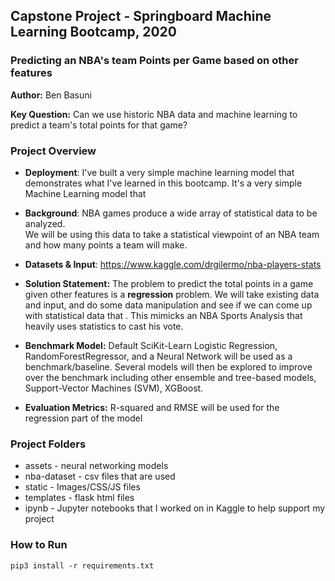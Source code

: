 ## Capstone Project - Springboard Machine Learning Bootcamp, 2020

### **Predicting an NBA's team Points per Game based on other features**

**Author:** Ben Basuni

**Key Question:** Can we use historic NBA data and machine learning to predict a team's total points for that game?

### Project Overview

* **Deployment**: I've built a very simple machine learning model that demonstrates what I've learned in this bootcamp.
It's a very simple Machine Learning model that 

* **Background**: NBA games produce a wide array of statistical data to be analyzed.   
We will be using this data to take a statistical viewpoint of an NBA team and how many points a team will make.

* **Datasets & Input**:
https://www.kaggle.com/drgilermo/nba-players-stats

* **Solution Statement:**
The problem to predict the total points in a game given other features is a **regression** problem.
We will take existing data and input, and do some data manipulation and see if we can come up with statistical data that .
This mimicks an NBA Sports Analysis that heavily uses statistics to cast his vote. 

* **Benchmark Model:**
Default SciKit-Learn Logistic Regression, RandomForestRegressor, and a Neural Network will be used as a benchmark/baseline.
Several models will then be explored to improve over the benchmark including other ensemble and tree-based models, Support-Vector Machines (SVM), XGBoost.

* **Evaluation Metrics:** R-squared and RMSE will be used for the regression part of the model

### Project Folders
* assets - neural networking models
* nba-dataset - csv files that are used 
* static - Images/CSS/JS files
* templates - flask html files
* ipynb - Jupyter notebooks that I worked on in Kaggle to help support my project

### How to Run
`pip3 install -r requirements.txt`
